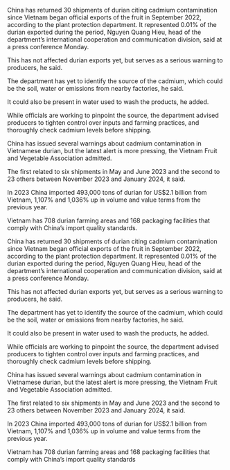 China has returned 30 shipments of durian citing cadmium contamination since Vietnam began official exports of the fruit in September 2022, according to the plant protection department.
It represented 0.01% of the durian exported during the period, Nguyen Quang Hieu, head of the department’s international cooperation and communication division, said at a press conference Monday.

This has not affected durian exports yet, but serves as a serious warning to producers, he said.

The department has yet to identify the source of the cadmium, which could be the soil, water or emissions from nearby factories, he said.

It could also be present in water used to wash the products, he added.

While officials are working to pinpoint the source, the department advised producers to tighten control over inputs and farming practices, and thoroughly check cadmium levels before shipping.

China has issued several warnings about cadmium contamination in Vietnamese durian, but the latest alert is more pressing, the Vietnam Fruit and Vegetable Association admitted.

The first related to six shipments in May and June 2023 and the second to 23 others between November 2023 and January 2024, it said.

In 2023 China imported 493,000 tons of durian for US$2.1 billion from Vietnam, 1,107% and 1,036% up in volume and value terms from the previous year.

Vietnam has 708 durian farming areas and 168 packaging facilities that comply with China’s import quality standards.

China has returned 30 shipments of durian citing cadmium contamination since Vietnam began official exports of the fruit in September 2022, according to the plant protection department.
It represented 0.01% of the durian exported during the period, Nguyen Quang Hieu, head of the department’s international cooperation and communication division, said at a press conference Monday.

This has not affected durian exports yet, but serves as a serious warning to producers, he said.

The department has yet to identify the source of the cadmium, which could be the soil, water or emissions from nearby factories, he said.

It could also be present in water used to wash the products, he added.

While officials are working to pinpoint the source, the department advised producers to tighten control over inputs and farming practices, and thoroughly check cadmium levels before shipping.

China has issued several warnings about cadmium contamination in Vietnamese durian, but the latest alert is more pressing, the Vietnam Fruit and Vegetable Association admitted.

The first related to six shipments in May and June 2023 and the second to 23 others between November 2023 and January 2024, it said.

In 2023 China imported 493,000 tons of durian for US$2.1 billion from Vietnam, 1,107% and 1,036% up in volume and value terms from the previous year.

Vietnam has 708 durian farming areas and 168 packaging facilities that comply with China’s import quality standards